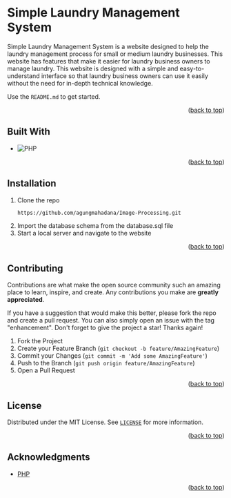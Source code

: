 # Simple Laundry Management System
<a name="readme-top"></a>

<!-- ABOUT THE PROJECT -->

Simple Laundry Management System is a website designed to help the laundry management process for small or medium laundry businesses. This website has features that make it easier for laundry business owners to manage laundry. This website is designed with a simple and easy-to-understand interface so that laundry business owners can use it easily without the need for in-depth technical knowledge.

Use the `README.md` to get started.

<p align="right">(<a href="#readme-top">back to top</a>)</p>

## Built With

- ![PHP](https://img.shields.io/badge/php-777BB3?style=for-the-badge&logo=php&logoColor=white)

<p align="right">(<a href="#readme-top">back to top</a>)</p>

<!-- GETTING STARTED -->

## Installation

1. Clone the repo
   ```sh
   https://github.com/agungmahadana/Image-Processing.git
   ```
2. Import the database schema from the database.sql file
3. Start a local server and navigate to the website

<p align="right">(<a href="#readme-top">back to top</a>)</p>

<!-- CONTRIBUTING -->

## Contributing

Contributions are what make the open source community such an amazing place to learn, inspire, and create. Any contributions you make are **greatly appreciated**.

If you have a suggestion that would make this better, please fork the repo and create a pull request. You can also simply open an issue with the tag "enhancement".
Don't forget to give the project a star! Thanks again!

1. Fork the Project
2. Create your Feature Branch (`git checkout -b feature/AmazingFeature`)
3. Commit your Changes (`git commit -m 'Add some AmazingFeature'`)
4. Push to the Branch (`git push origin feature/AmazingFeature`)
5. Open a Pull Request

<p align="right">(<a href="#readme-top">back to top</a>)</p>

<!-- LICENSE -->

## License

Distributed under the MIT License. See [`LICENSE`](LICENSE) for more information.

<p align="right">(<a href="#readme-top">back to top</a>)</p>

<!-- ACKNOWLEDGMENTS -->

## Acknowledgments

- [PHP](https://www.php.net/)

<p align="right">(<a href="#readme-top">back to top</a>)</p>

